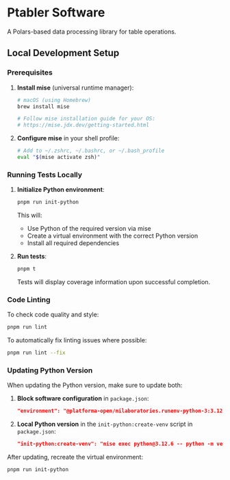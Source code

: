 # Ptabler Software

A Polars-based data processing library for table operations.

## Local Development Setup

### Prerequisites

1. **Install mise** (universal runtime manager):
   ```bash
   # macOS (using Homebrew)
   brew install mise
   
   # Follow mise installation guide for your OS:
   # https://mise.jdx.dev/getting-started.html
   ```

2. **Configure mise** in your shell profile:
   ```bash
   # Add to ~/.zshrc, ~/.bashrc, or ~/.bash_profile
   eval "$(mise activate zsh)"
   ```

### Running Tests Locally

1. **Initialize Python environment**:
   ```bash
   pnpm run init-python
   ```
   This will:
   - Use Python of the required version via mise
   - Create a virtual environment with the correct Python version
   - Install all required dependencies

2. **Run tests**:
   ```bash
   pnpm t
   ```
   Tests will display coverage information upon successful completion.

### Code Linting

To check code quality and style:
```bash
pnpm run lint
```

To automatically fix linting issues where possible:
```bash
pnpm run lint --fix
```

### Updating Python Version

When updating the Python version, make sure to update both:

1. **Block software configuration** in `package.json`:
   ```json
   "environment": "@platforma-open/milaboratories.runenv-python-3:3.12.6"
   ```

2. **Local Python version** in the `init-python:create-venv` script in `package.json`:
   ```json
   "init-python:create-venv": "mise exec python@3.12.6 -- python -m venv --clear .venv"
   ```

After updating, recreate the virtual environment:
```bash
pnpm run init-python
```
